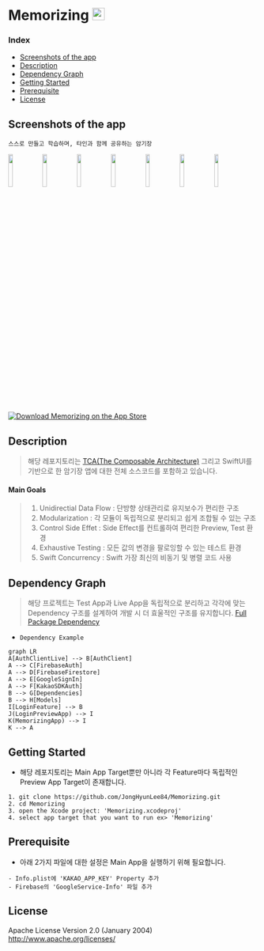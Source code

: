# Memorizing <img src="https://user-images.githubusercontent.com/107039500/217715514-adf5eaa8-eda8-428a-9234-fd2254e42af2.png" width="25" height="25">

### Index
* [Screenshots of the app](#Screenshots-of-the-app)
* [Description](#Description)
* [Dependency Graph](#Dependency-Graph)
* [Getting Started](#Getting-Started)
* [Prerequisite](#Prerequisite)
* [License](#License)


## Screenshots of the app
`스스로 만들고 학습하며, 타인과 함께 공유하는 암기장`

<img src="https://user-images.githubusercontent.com/111134273/221109890-c30a3515-dcd8-47d7-9d5c-e21d86af7343.png" width="13%" height="13%"> <img src="https://user-images.githubusercontent.com/111134273/221109898-48744fab-f69b-49ed-b817-03e12a7ab578.png" width="13%" height="13%"> <img src="https://user-images.githubusercontent.com/111134273/221109908-99342b0a-21ce-4e55-8614-b5c516941c9f.png" width="13%" height="13%"> <img src="https://user-images.githubusercontent.com/111134273/221109918-0ac8e8a4-08dd-4c6c-a432-2ad31158d696.png" width="13%" height="13%"> <img src="https://user-images.githubusercontent.com/111134273/221109927-f9031d1b-2c8d-42c2-8642-5cec2f54ddb0.png" width="13%" height="13%"> <img src="https://user-images.githubusercontent.com/111134273/221109937-046a163b-778f-4365-a5a7-006dc43f63ae.png" width="13%" height="13%"> <img src="https://user-images.githubusercontent.com/111134273/221109942-9c24a636-4129-4778-a9df-f67731f12ca0.png" width="13%" height="13%">

[![Download Memorizing on the App Store](https://dbsqho33cgp4y.cloudfront.net/github/app-store-badge.png)](https://apps.apple.com/us/app/%EB%A9%94%EB%AA%A8%EB%9D%BC%EC%9D%B4%EC%A7%95-memorizing/id1670026920)


## Description
> 해당 레포지토리는 [TCA(The Composable Architecture)](https://github.com/pointfreeco/swift-composable-architecture) 그리고 SwiftUI를 기반으로 한 암기장 앱에 대한 전체 소스코드를 포함하고 있습니다.

#### Main Goals
> 1. Unidirectial Data Flow : 단방향 상태관리로 유지보수가 편리한 구조
> 2. Modularization : 각 모듈이 독립적으로 분리되고 쉽게 조합될 수 있는 구조
> 3. Control Side Effet : Side Effect를 컨트롤하여 편리한 Preview, Test 환경 
> 4. Exhaustive Testing : 모든 값의 변경을 팔로잉할 수 있는 테스트 환경
> 5. Swift Concurrency : Swift 가장 최신의 비동기 및 병렬 코드 사용

## Dependency Graph
> 해당 프로젝트는 Test App과 Live App을 독립적으로 분리하고 각각에 맞는 Dependency 구조를 설계하여 개발 시 더 효울적인 구조를 유지합니다. [Full Package Dependency](https://github.com/JongHyunLee84/Memorizing/blob/main/Package.swift)

- `Dependency Example`
```mermaid
graph LR
A[AuthClientLive] --> B[AuthClient]
A --> C[FirebaseAuth]
A --> D[FirebaseFirestore]
A --> E[GoogleSignIn]
A --> F[KakaoSDKAuth]
B --> G[Dependencies]
B --> H[Models]
I[LoginFeature] --> B
J(LoginPreviewApp) --> I
K(MemorizingApp) --> I
K --> A
```

## Getting Started

* 해당 레포지토리는 Main App Target뿐만 아니라 각 Feature마다 독립적인 Preview App Target이 존재합니다. 
```
1. git clone https://github.com/JongHyunLee84/Memorizing.git
2. cd Memorizing
3. open the Xcode project: 'Memorizing.xcodeproj'
4. select app target that you want to run ex> 'Memorizing'
```

## Prerequisite

* 아래 2가지 파일에 대한 설정은 Main App을 실행하기 위해 필요합니다.
```
- Info.plist에 'KAKAO_APP_KEY' Property 추가
- Firebase의 'GoogleService-Info' 파일 추가
```

## License

Apache License
Version 2.0 (January 2004)  
http://www.apache.org/licenses/

